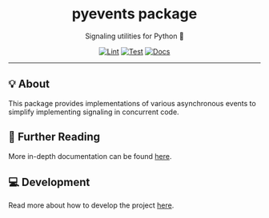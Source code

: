 <h1 align="center">pyevents package</h1>

<div align="center">

Signaling utilities for Python 🐍

[![Lint](https://github.com/radio-aktywne/package-pyevents/actions/workflows/lint.yaml/badge.svg)](https://github.com/radio-aktywne/package-pyevents/actions/workflows/lint.yaml)
[![Test](https://github.com/radio-aktywne/package-pyevents/actions/workflows/test.yaml/badge.svg)](https://github.com/radio-aktywne/package-pyevents/actions/workflows/test.yaml)
[![Docs](https://github.com/radio-aktywne/package-pyevents/actions/workflows/docs.yaml/badge.svg)](https://github.com/radio-aktywne/package-pyevents/actions/workflows/docs.yaml)

</div>

---

## 💡 About

This package provides implementations of various asynchronous events
to simplify implementing signaling in concurrent code.

## 📄 Further Reading

More in-depth documentation can be found
[here](https://radio-aktywne.github.io/package-pyevents).

## 💻 Development

Read more about how to develop the project
[here](https://github.com/radio-aktywne/package-pyevents/blob/main/CONTRIBUTING.md).
